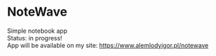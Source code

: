 # NoteWave
Simple notebook app <br>
Status: in progress! <br>
App will be available on my site: https://www.alemlodyigor.pl/notewave
